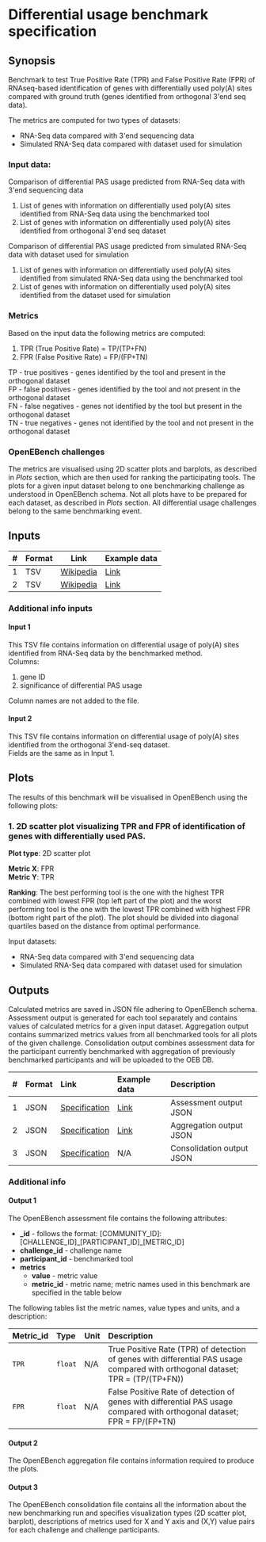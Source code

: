 # Differential usage benchmark specification

## Synopsis

Benchmark to test True Positive Rate (TPR) and False Positive Rate (FPR) of RNAseq-based identification of genes with differentially used poly(A) sites compared with ground truth (genes identified from orthogonal 3'end seq data).

The metrics are computed for two types of datasets:

- RNA-Seq data compared with 3'end sequencing data
- Simulated RNA-Seq data compared with dataset used for simulation

### Input data:

Comparison of differential PAS usage predicted from RNA-Seq data with 3'end sequencing data

1. List of genes with information on differentially used poly(A) sites identified from RNA-Seq data using the benchmarked tool
2. List of genes with information on differentially used poly(A) sites identified from orthogonal 3'end seq dataset

Comparison of differential PAS usage predicted from simulated RNA-Seq data with dataset used for simulation

1. List of genes with information on differentially used poly(A) sites identified from simulated RNA-Seq data using the benchmarked tool
2. List of genes with information on differentially used poly(A) sites identified from the dataset used for simulation

### Metrics

Based on the input data the following metrics are computed:

1. TPR (True Positive Rate) = TP/(TP+FN)
2. FPR (False Positive Rate) = FP/(FP+TN)

TP - true positives - genes identified by the tool and present in the orthogonal dataset  
FP - false positives - genes identified by the tool and not present in the orthogonal dataset  
FN - false negatives - genes not identified by the tool but present in the orthogonal dataset  
TN - true negatives - genes not identified by the tool and not present in the orthogonal dataset

### OpenEBench challenges

The metrics are visualised using 2D scatter plots and barplots, as described in _Plots_ section, which are then used for ranking the participating tools.
The plots for a given input dataset belong to one benchmarking challenge as understood in OpenEBench schema.
Not all plots have to be prepared for each dataset, as described in _Plots_ section.
All differential usage challenges belong to the same benchmarking event.

## Inputs

| # | Format | Link | Example data |
  | --- | --- | --- | --- |
  | 1 | TSV | [Wikipedia][wiki-tsv] | [Link][in1] |
  | 2 | TSV | [Wikipedia][wiki-tsv] | [Link][in2] |

### Additional info inputs
  
#### Input 1

This TSV file contains information on differential usage of poly(A) sites identified from RNA-Seq data by the benchmarked method.  
Columns:

1. gene ID
2. significance of differential PAS usage

Column names are not added to the file.

#### Input 2

This TSV file contains information on differential usage of poly(A) sites identified from the orthogonal 3'end-seq dataset.  
Fields are the same as in Input 1.

## Plots

The results of this benchmark will be visualised in OpenEBench using the following plots:

### 1. **2D scatter plot** visualizing **TPR and FPR** of identification of genes with differentially used PAS.

**Plot type**: 2D scatter plot

**Metric X**: FPR  
**Metric Y**: TPR

**Ranking**: The best performing tool is the one with the highest TPR combined with lowest FPR (top left part of the plot) and the worst performing tool is the one with the lowest TPR combined with highest FPR (bottom right part of the plot). The plot should be divided into diagonal quartiles based on the distance from optimal performance.

Input datasets:

- RNA-Seq data compared with 3'end sequencing data
- Simulated RNA-Seq data compared with dataset used for simulation

## Outputs

Calculated metrics are saved in JSON file adhering to OpenEBench schema. 
Assessment output is generated for each tool separately and contains values of calculated metrics for a given input dataset.
Aggregation output contains summarized metrics values from all benchmarked tools for all plots of the given challenge.
Consolidation output combines assessment data for the participant currently benchmarked with aggregation of previously benchmarked participants and will be uploaded to the OEB DB.

| # | Format | Link | Example data | Description |
| :-- | :--- | :--- | :--- | :-------- |
| 1 | JSON | [Specification][spec-json] | [Link][assessment_out] | Assessment output JSON |
| 2 | JSON | [Specification][spec-json] | [Link][aggregation_out] | Aggregation output JSON
| 3 | JSON | [Specification][spec-json] | N/A | Consolidation output JSON |

### Additional info
 
#### Output 1

The OpenEBench assessment file contains the following attributes:

- **\_id** - follows the format: [COMMUNITY_ID]:[CHALLENGE_ID]\_[PARTICIPANT_ID]\_[METRIC_ID]
- **challenge_id** - challenge name
- **participant_id** - benchmarked tool
- **metrics**
	- **value** - metric value
	- **metric_id** - metric name; metric names used in this benchmark are specified in the table below
 
The following tables list the metric names, value types and units, and a description:

| Metric_id | Type | Unit | Description |
| :--- | :--- | :--- | :----------------- |
| `TPR` | `float` | N/A | True Positive Rate (TPR) of detection of genes with differential PAS usage compared with orthogonal dataset; TPR = (TP/(TP+FN)) |
| `FPR` | `float` | N/A | False Positive Rate of detection of genes with differential PAS usage compared with orthogonal dataset; FPR = FP/(FP+TN) |
 
#### Output 2

The OpenEBench aggregation file contains information required to produce the plots.

#### Output 3

The OpenEBench consolidation file contains all the information about the new benchmarking run and specifies visualization types (2D scatter plot, barplot), descriptions of metrics used for X and Y axis and (X,Y) value pairs for each challenge and challenge participants.
 

[//]: # (References)
  
[in1]: ./example_files/input1.tsv
[in2]: ./example_files/input2.tsv
[assessment_out]: ./example_files/assessment_out.json
[aggregation_out]: ./example_files/aggregation_out.json
[spec-json]: <https://www.ecma-international.org/publications-and-standards/standards/ecma-404/>
[wiki-tsv]: <https://en.wikipedia.org/wiki/Tab-separated_values>
  
